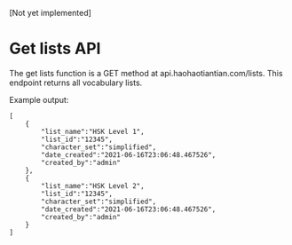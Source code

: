 [Not yet implemented]
# Get lists API

The get lists function is a GET method at api.haohaotiantian.com/lists.
This endpoint returns all vocabulary lists.

Example output:
````
[
    {
        "list_name":"HSK Level 1",
        "list_id":"12345",
        "character_set":"simplified",
        "date_created":"2021-06-16T23:06:48.467526",
        "created_by":"admin"
    },
    {
        "list_name":"HSK Level 2",
        "list_id":"12345",
        "character_set":"simplified",
        "date_created":"2021-06-16T23:06:48.467526",
        "created_by":"admin"
    }
]
````

